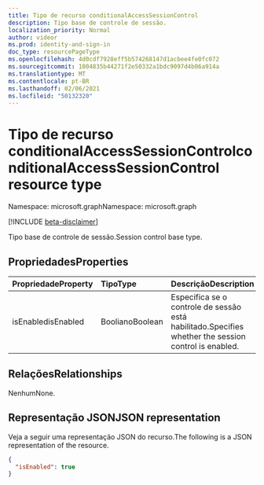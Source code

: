 ```yaml
---
title: Tipo de recurso conditionalAccessSessionControl
description: Tipo base de controle de sessão.
localization_priority: Normal
author: videor
ms.prod: identity-and-sign-in
doc_type: resourcePageType
ms.openlocfilehash: 4d0cdf7928eff5b574268147d1acbee4fe0fc072
ms.sourcegitcommit: 1004835b44271f2e50332a1bdc9097d4b06a914a
ms.translationtype: MT
ms.contentlocale: pt-BR
ms.lasthandoff: 02/06/2021
ms.locfileid: "50132320"
---
```

# <a name="conditionalaccesssessioncontrol-resource-type"></a><span data-ttu-id="5e769-103">Tipo de recurso conditionalAccessSessionControl</span><span class="sxs-lookup"><span data-stu-id="5e769-103">conditionalAccessSessionControl resource type</span></span>

<span data-ttu-id="5e769-104">Namespace: microsoft.graph</span><span class="sxs-lookup"><span data-stu-id="5e769-104">Namespace: microsoft.graph</span></span>

[!INCLUDE [beta-disclaimer](../../includes/beta-disclaimer.md)]

<span data-ttu-id="5e769-105">Tipo base de controle de sessão.</span><span class="sxs-lookup"><span data-stu-id="5e769-105">Session control base type.</span></span>

## <a name="properties"></a><span data-ttu-id="5e769-106">Propriedades</span><span class="sxs-lookup"><span data-stu-id="5e769-106">Properties</span></span>

| <span data-ttu-id="5e769-107">Propriedade</span><span class="sxs-lookup"><span data-stu-id="5e769-107">Property</span></span>     | <span data-ttu-id="5e769-108">Tipo</span><span class="sxs-lookup"><span data-stu-id="5e769-108">Type</span></span>        | <span data-ttu-id="5e769-109">Descrição</span><span class="sxs-lookup"><span data-stu-id="5e769-109">Description</span></span> |
|:-------------|:------------|:------------|
|<span data-ttu-id="5e769-110">isEnabled</span><span class="sxs-lookup"><span data-stu-id="5e769-110">isEnabled</span></span>     |<span data-ttu-id="5e769-111">Booliano</span><span class="sxs-lookup"><span data-stu-id="5e769-111">Boolean</span></span>      | <span data-ttu-id="5e769-112">Especifica se o controle de sessão está habilitado.</span><span class="sxs-lookup"><span data-stu-id="5e769-112">Specifies whether the session control is enabled.</span></span> |

## <a name="relationships"></a><span data-ttu-id="5e769-113">Relações</span><span class="sxs-lookup"><span data-stu-id="5e769-113">Relationships</span></span>

<span data-ttu-id="5e769-114">Nenhum</span><span class="sxs-lookup"><span data-stu-id="5e769-114">None.</span></span>

## <a name="json-representation"></a><span data-ttu-id="5e769-115">Representação JSON</span><span class="sxs-lookup"><span data-stu-id="5e769-115">JSON representation</span></span>

<span data-ttu-id="5e769-116">Veja a seguir uma representação JSON do recurso.</span><span class="sxs-lookup"><span data-stu-id="5e769-116">The following is a JSON representation of the resource.</span></span>

<!-- {
  "blockType": "resource",
  "optionalProperties": [

  ],
  "@odata.type": "microsoft.graph.conditionalAccessSessionControl",
  "baseType": null
}-->

```json
{
  "isEnabled": true
}
```

<!-- uuid: 16cd6b66-4b1a-43a1-adaf-3a886856ed98
2019-02-04 14:57:30 UTC -->
<!-- {
  "type": "#page.annotation",
  "description": "conditionalAccessSessionControl resource",
  "keywords": "",
  "section": "documentation",
  "tocPath": ""
}-->

